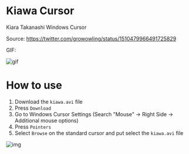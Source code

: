# Kiawa Cursor

Kiara Takanashi Windows Cursor

Source: https://twitter.com/growowling/status/1510479966491725829

GIF:

![gif](https://i.cutegirl.tech/d79716ai0qlf.gif)

# How to use

1. Download the `kiawa.avi` file
2. Press `Download`
3. Go to Windows Cursor Settings (Search "Mouse" -> Right Side -> Additional mouse options)
4. Press `Pointers`
5. Select `Browse` on the standard cursor and put select the `kiawa.avi` file

![img](https://i.cutegirl.tech/jbqzojngyib0.png)
